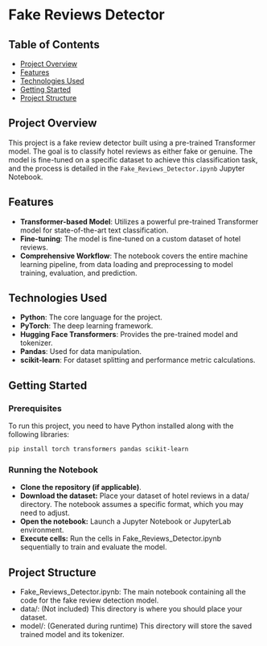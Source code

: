 # Fake Reviews Detector

## Table of Contents

- [Project Overview](#project-overview)
- [Features](#features)
- [Technologies Used](#technologies-used)
- [Getting Started](#getting-started)
- [Project Structure](#project-structure)

## Project Overview

This project is a fake review detector built using a pre-trained Transformer model. The goal is to classify hotel reviews as either fake or genuine. The model is fine-tuned on a specific dataset to achieve this classification task, and the process is detailed in the `Fake_Reviews_Detector.ipynb` Jupyter Notebook.

## Features

- **Transformer-based Model**: Utilizes a powerful pre-trained Transformer model for state-of-the-art text classification.
- **Fine-tuning**: The model is fine-tuned on a custom dataset of hotel reviews.
- **Comprehensive Workflow**: The notebook covers the entire machine learning pipeline, from data loading and preprocessing to model training, evaluation, and prediction.

## Technologies Used

- **Python**: The core language for the project.
- **PyTorch**: The deep learning framework.
- **Hugging Face Transformers**: Provides the pre-trained model and tokenizer.
- **Pandas**: Used for data manipulation.
- **scikit-learn**: For dataset splitting and performance metric calculations.

## Getting Started

### Prerequisites

To run this project, you need to have Python installed along with the following libraries:

```bash
pip install torch transformers pandas scikit-learn
```

### Running the Notebook

- **Clone the repository (if applicable)**.
- **Download the dataset:** Place your dataset of hotel reviews in a data/ directory. The notebook assumes a specific format, which you may need to adjust.
- **Open the notebook:** Launch a Jupyter Notebook or JupyterLab environment.
- **Execute cells:** Run the cells in Fake_Reviews_Detector.ipynb sequentially to train and evaluate the model.

## Project Structure
- Fake_Reviews_Detector.ipynb: The main notebook containing all the code for the fake review detection model.
- data/: (Not included) This directory is where you should place your dataset.
- model/: (Generated during runtime) This directory will store the saved trained model and its tokenizer.

